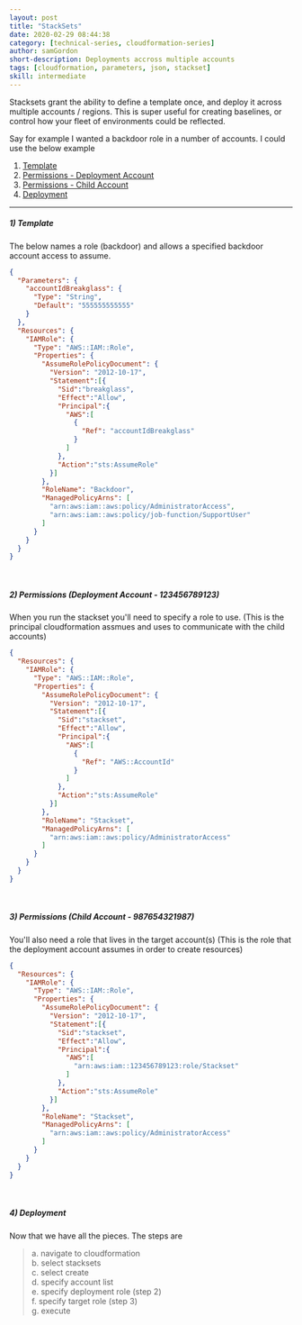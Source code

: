 ```yaml
---
layout: post
title: "StackSets"
date: 2020-02-29 08:44:38
category: [technical-series, cloudformation-series]
author: samGordon
short-description: Deployments accross multiple accounts
tags: [cloudformation, parameters, json, stackset]
skill: intermediate
---
```


Stacksets grant the ability to define a template once, and deploy it across multiple accounts / regions.
This is super useful for creating baselines, or control how your fleet of environments could be reflected.

Say for example I wanted a backdoor role in a number of accounts. I could use the below example

1. [Template](#template)
2. [Permissions - Deployment Account](#permissions-parent)
3. [Permissions - Child Account](#permissions-child)
4. [Deployment](#deployment)

---

<a name = "template"></a>
##### 1) Template

The below names a role (backdoor) and allows a specified backdoor account access to assume.

```json
{
  "Parameters": {
    "accountIdBreakglass": {
      "Type": "String",
      "Default": "555555555555"
    }
  },
  "Resources": {
    "IAMRole": {
      "Type": "AWS::IAM::Role",
      "Properties": {
        "AssumeRolePolicyDocument": {
          "Version": "2012-10-17",
          "Statement":[{
            "Sid":"breakglass",
            "Effect":"Allow",
            "Principal":{
              "AWS":[
                {
                  "Ref": "accountIdBreakglass"
                }
              ]
            },
            "Action":"sts:AssumeRole"
          }]
        },
        "RoleName": "Backdoor",
        "ManagedPolicyArns": [
          "arn:aws:iam::aws:policy/AdministratorAccess",  
          "arn:aws:iam::aws:policy/job-function/SupportUser"
        ]
      }
    }
  }
}
```

<br>

<a name = "permissions-parent"></a>
##### 2) Permissions (Deployment Account - 123456789123)

When you run the stackset you'll need to specify a role to use.
(This is the principal cloudformation assmues and uses to communicate with the child accounts)

```json
{
  "Resources": {
    "IAMRole": {
      "Type": "AWS::IAM::Role",
      "Properties": {
        "AssumeRolePolicyDocument": {
          "Version": "2012-10-17",
          "Statement":[{
            "Sid":"stackset",
            "Effect":"Allow",
            "Principal":{
              "AWS":[
                {
                  "Ref": "AWS::AccountId"
                }
              ]
            },
            "Action":"sts:AssumeRole"
          }]
        },
        "RoleName": "Stackset",
        "ManagedPolicyArns": [
          "arn:aws:iam::aws:policy/AdministratorAccess"
        ]
      }
    }
  }
}
```


<br>

<a name = "permissions-child"></a>
##### 3) Permissions (Child Account - 987654321987)

You'll also need a role that lives in the target account(s)
(This is the role that the deployment account assumes in order to create resources)

```json
{
  "Resources": {
    "IAMRole": {
      "Type": "AWS::IAM::Role",
      "Properties": {
        "AssumeRolePolicyDocument": {
          "Version": "2012-10-17",
          "Statement":[{
            "Sid":"stackset",
            "Effect":"Allow",
            "Principal":{
              "AWS":[
                "arn:aws:iam::123456789123:role/Stackset"
              ]
            },
            "Action":"sts:AssumeRole"
          }]
        },
        "RoleName": "Stackset",
        "ManagedPolicyArns": [
          "arn:aws:iam::aws:policy/AdministratorAccess"
        ]
      }
    }
  }
}
```

<br>

<a name = "deployment"></a>
##### 4) Deployment

Now that we have all the pieces. The steps are

> a. navigate to cloudformation<br>
> b. select stacksets<br>
> c. select create<br>
> d. specify account list<br>
> e. specify deployment role (step 2)<br>
> f. specify target role (step 3)<br>
> g. execute<br>
